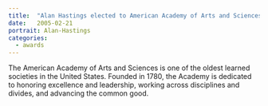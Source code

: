 ```yaml
---
title:  "Alan Hastings elected to American Academy of Arts and Sciences"
date:   2005-02-21
portrait: Alan-Hastings
categories:
  - awards
---
```


The American Academy of Arts and Sciences is one of the oldest learned societies in the United States. Founded in 1780, the Academy is dedicated to honoring excellence and leadership, working across disciplines and divides, and advancing the common good.
